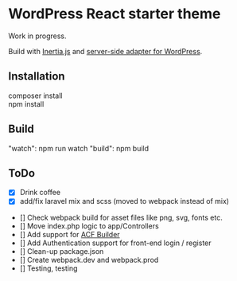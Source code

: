 # WordPress React starter theme

Work in progress.

Build with [Inertia.js](https://inertiajs.com) and [server-side adapter for WordPress](https://github.com/boxybird/inertia-wordpress/).

## Installation

composer install<br />
npm install<br />

## Build

"watch": npm run watch
"build": npm build

## ToDo 

- [x] Drink coffee
- [x] add/fix laravel mix and scss (moved to webpack instead of mix)
- [] Check webpack build for asset files like png, svg, fonts etc.
- [] Move index.php logic to app/Controllers
- [] Add support for [ACF Builder](https://github.com/StoutLogic/acf-builder)
- [] Add Authentication support for front-end login / register
- [] Clean-up package.json
- [] Create webpack.dev and webpack.prod
- [] Testing, testing